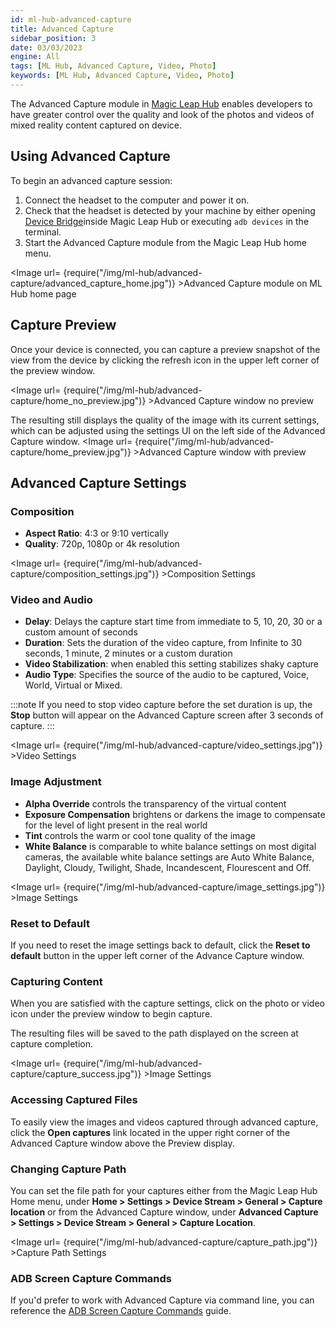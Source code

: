 ```yaml
---
id: ml-hub-advanced-capture
title: Advanced Capture
sidebar_position: 3
date: 03/03/2023
engine: All
tags: [ML Hub, Advanced Capture, Video, Photo]
keywords: [ML Hub, Advanced Capture, Video, Photo]
---
```


The Advanced Capture module in [Magic Leap Hub](/docs/guides/developer-tools/ml-hub/magic-leap-hub) enables developers to have greater control over the quality and look of the photos and videos of mixed reality content captured on device.

## Using Advanced Capture

To begin an advanced capture session:

1. Connect the headset to the computer and power it on.
2. Check that the headset is detected by your machine by either opening [Device Bridge](/docs/guides/developer-tools/ml-hub/ml-hub-device-bridge)inside Magic Leap Hub or executing `adb devices` in the terminal.
3. Start the Advanced Capture module from the Magic Leap Hub home menu.

<Image url= {require("/img/ml-hub/advanced-capture/advanced_capture_home.jpg")} >Advanced Capture module on ML Hub home page</Image>

## Capture Preview

Once your device is connected, you can capture a preview snapshot of the view from the device by clicking the refresh icon in the upper left corner of the preview window.

<Image url= {require("/img/ml-hub/advanced-capture/home_no_preview.jpg")} >Advanced Capture window no preview</Image>

The resulting still displays the quality of the image with its current settings, which can be adjusted using the settings UI on the left side of the Advanced Capture window.
<Image url= {require("/img/ml-hub/advanced-capture/home_preview.jpg")} >Advanced Capture window with preview</Image>

## Advanced Capture Settings

### Composition

- **Aspect Ratio**: 4:3 or 9:10 vertically
- **Quality**: 720p, 1080p or 4k resolution

<Image url= {require("/img/ml-hub/advanced-capture/composition_settings.jpg")} >Composition Settings</Image>

### Video and Audio

- **Delay**: Delays the capture start time from immediate to 5, 10, 20, 30 or a custom amount of seconds
- **Duration**: Sets the duration of the video capture, from Infinite to 30 seconds, 1 minute, 2 minutes or a custom duration
- **Video Stabilization**: when enabled this setting stabilizes shaky capture
- **Audio Type**: Specifies the source of the audio to be captured, Voice, World, Virtual or Mixed.

:::note
If you need to stop video capture before the set duration is up, the **Stop** button will appear on the Advanced Capture screen after 3 seconds of capture.
:::

<Image url= {require("/img/ml-hub/advanced-capture/video_settings.jpg")} >Video Settings</Image>

### Image Adjustment

- **Alpha Override** controls the transparency of the virtual content
- **Exposure Compensation** brightens or darkens the image to compensate for the level of light present in the real world
- **Tint** controls the warm or cool tone quality of the image
- **White Balance** is comparable to white balance settings on most digital cameras, the available white balance settings are Auto White Balance, Daylight, Cloudy, Twilight, Shade, Incandescent, Flourescent and Off.

<Image url= {require("/img/ml-hub/advanced-capture/image_settings.jpg")} >Image Settings</Image>

### Reset to Default

If you need to reset the image settings back to default, click the **Reset to default** button in the upper left corner of the Advance Capture window.

### Capturing Content

When you are satisfied with the capture settings, click on the photo or video icon under the preview window to begin capture.

The resulting files will be saved to the path displayed on the screen at capture completion.

<Image url= {require("/img/ml-hub/advanced-capture/capture_success.jpg")} >Image Settings</Image>

### Accessing Captured Files

To easily view the images and videos captured through advanced capture, click the **Open captures** link located in the upper right corner of the Advanced Capture window above the Preview display.

### Changing Capture Path

You can set the file path for your captures either from the Magic Leap Hub Home menu, under **Home > Settings > Device Stream > General > Capture location** or from the Advanced Capture window, under **Advanced Capture > Settings > Device Stream > General > Capture Location**.

<Image url= {require("/img/ml-hub/advanced-capture/capture_path.jpg")} >Capture Path Settings</Image>

### ADB Screen Capture Commands

If you'd prefer to work with Advanced Capture via command line, you can reference the [ADB Screen Capture Commands](/docs/guides/developer-tools/android-debug-bridge/android-capture-commands) guide.
